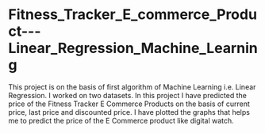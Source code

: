 # Fitness_Tracker_E_commerce_Product---Linear_Regression_Machine_Learning
This project is on the basis of first algorithm of Machine Learning i.e. Linear Regression. I worked on two datasets. In this project I have predicted the price of the Fitness Tracker E Commerce Products on the basis of current price, last price and discounted price. I have plotted the graphs  that helps me to predict the price of the E Commerce product like digital watch.
